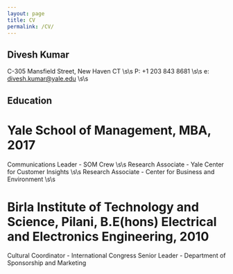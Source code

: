 ```yaml
---
layout: page
title: CV
permalink: /CV/
---
```


## Divesh Kumar
C-305 Mansfield Street, New Haven CT \s\s
P: +1 203 843 8681  \s\s
e: divesh.kumar@yale.edu \s\s

## Education

# Yale School of Management, MBA, 2017

Communications Leader - SOM Crew \s\s
Research Associate - Yale Center for Customer Insights \s\s
Research Associate - Center for Business and Environment \s\s

# Birla Institute of Technology and Science, Pilani, B.E(hons) Electrical and Electronics Engineering, 2010
Cultural Coordinator - International Congress
Senior Leader - Department of Sponsorship and Marketing


